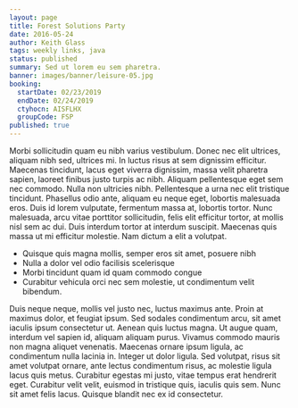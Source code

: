 ```yaml
---
layout: page
title: Forest Solutions Party
date: 2016-05-24
author: Keith Glass
tags: weekly links, java
status: published
summary: Sed ut lorem eu sem pharetra.
banner: images/banner/leisure-05.jpg
booking:
  startDate: 02/23/2019
  endDate: 02/24/2019
  ctyhocn: AISFLHX
  groupCode: FSP
published: true
---
```

Morbi sollicitudin quam eu nibh varius vestibulum. Donec nec elit ultrices, aliquam nibh sed, ultrices mi. In luctus risus at sem dignissim efficitur. Maecenas tincidunt, lacus eget viverra dignissim, massa velit pharetra sapien, laoreet finibus justo turpis ac nibh. Aliquam pellentesque eget sem nec commodo. Nulla non ultricies nibh. Pellentesque a urna nec elit tristique tincidunt. Phasellus odio ante, aliquam eu neque eget, lobortis malesuada eros. Duis id lorem vulputate, fermentum massa at, lobortis tortor. Nunc malesuada, arcu vitae porttitor sollicitudin, felis elit efficitur tortor, at mollis nisl sem ac dui. Duis interdum tortor at interdum suscipit. Maecenas quis massa ut mi efficitur molestie. Nam dictum a elit a volutpat.

* Quisque quis magna mollis, semper eros sit amet, posuere nibh
* Nulla a dolor vel odio facilisis scelerisque
* Morbi tincidunt quam id quam commodo congue
* Curabitur vehicula orci nec sem molestie, ut condimentum velit bibendum.

Duis neque neque, mollis vel justo nec, luctus maximus ante. Proin at maximus dolor, et feugiat ipsum. Sed sodales condimentum arcu, sit amet iaculis ipsum consectetur ut. Aenean quis luctus magna. Ut augue quam, interdum vel sapien id, aliquam aliquam purus. Vivamus commodo mauris non magna aliquet venenatis. Maecenas ornare ipsum ligula, ac condimentum nulla lacinia in. Integer ut dolor ligula. Sed volutpat, risus sit amet volutpat ornare, ante lectus condimentum risus, ac molestie ligula lacus quis metus. Curabitur egestas mi justo, vitae tempus erat hendrerit eget. Curabitur velit velit, euismod in tristique quis, iaculis quis sem. Nunc sit amet felis lacus. Quisque blandit nec ex id consectetur.
